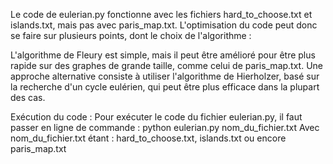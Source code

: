 Le code de eulerian.py fonctionne avec les fichiers hard_to_choose.txt et islands.txt, mais pas avec paris_map.txt.
L'optimisation du code peut donc se faire sur plusieurs points, dont le choix de l'algorithme :

L'algorithme de Fleury est simple, mais il peut être amélioré pour être plus rapide sur des graphes de grande taille, comme celui de paris_map.txt. Une approche alternative consiste à utiliser l'algorithme de Hierholzer, basé sur la recherche d'un cycle eulérien, qui peut être plus efficace dans la plupart des cas.


Exécution du code :
Pour exécuter le code du fichier eulerian.py, il faut passer en ligne de commande : python eulerian.py nom_du_fichier.txt
Avec nom_du_fichier.txt étant : hard_to_choose.txt, islands.txt ou encore paris_map.txt